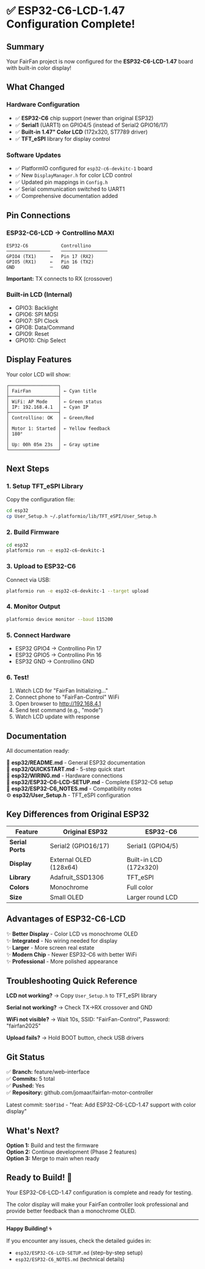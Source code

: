 # ✅ ESP32-C6-LCD-1.47 Configuration Complete!

## Summary

Your FairFan project is now configured for the **ESP32-C6-LCD-1.47** board with built-in color display!

## What Changed

### Hardware Configuration
- ✅ **ESP32-C6** chip support (newer than original ESP32)
- ✅ **Serial1** (UART1) on GPIO4/5 (instead of Serial2 GPIO16/17)
- ✅ **Built-in 1.47" Color LCD** (172x320, ST7789 driver)
- ✅ **TFT_eSPI** library for display control

### Software Updates
- ✅ PlatformIO configured for `esp32-c6-devkitc-1` board
- ✅ New `DisplayManager.h` for color LCD control
- ✅ Updated pin mappings in `Config.h`
- ✅ Serial communication switched to UART1
- ✅ Comprehensive documentation added

## Pin Connections

### ESP32-C6-LCD → Controllino MAXI

```
ESP32-C6            Controllino
────────────────    ─────────────────
GPIO4 (TX1)     →   Pin 17 (RX2)
GPIO5 (RX1)     ←   Pin 16 (TX2)
GND             ─   GND
```

**Important:** TX connects to RX (crossover)

### Built-in LCD (Internal)
- GPIO3: Backlight
- GPIO6: SPI MOSI
- GPIO7: SPI Clock
- GPIO8: Data/Command
- GPIO9: Reset
- GPIO10: Chip Select

## Display Features

Your color LCD will show:

```
┌──────────────────┐
│ FairFan          │ ← Cyan title
├──────────────────┤
│ WiFi: AP Mode    │ ← Green status
│ IP: 192.168.4.1  │ ← Cyan IP
├──────────────────┤
│ Controllino: OK  │ ← Green/Red
│                  │
│ Motor 1: Started │ ← Yellow feedback
│ 180°             │
│                  │
│ Up: 00h 05m 23s  │ ← Gray uptime
└──────────────────┘
```

## Next Steps

### 1. Setup TFT_eSPI Library

Copy the configuration file:
```bash
cd esp32
cp User_Setup.h ~/.platformio/lib/TFT_eSPI/User_Setup.h
```

### 2. Build Firmware

```bash
cd esp32
platformio run -e esp32-c6-devkitc-1
```

### 3. Upload to ESP32-C6

Connect via USB:
```bash
platformio run -e esp32-c6-devkitc-1 --target upload
```

### 4. Monitor Output

```bash
platformio device monitor --baud 115200
```

### 5. Connect Hardware

- ESP32 GPIO4 → Controllino Pin 17
- ESP32 GPIO5 → Controllino Pin 16
- ESP32 GND → Controllino GND

### 6. Test!

1. Watch LCD for "FairFan Initializing..."
2. Connect phone to "FairFan-Control" WiFi
3. Open browser to http://192.168.4.1
4. Send test command (e.g., "mode")
5. Watch LCD update with response

## Documentation

All documentation ready:

📖 **esp32/README.md** - General ESP32 documentation  
🚀 **esp32/QUICKSTART.md** - 5-step quick start  
🔌 **esp32/WIRING.md** - Hardware connections  
🎨 **esp32/ESP32-C6-LCD-SETUP.md** - Complete ESP32-C6 setup  
📝 **esp32/ESP32-C6_NOTES.md** - Compatibility notes  
⚙️ **esp32/User_Setup.h** - TFT_eSPI configuration  

## Key Differences from Original ESP32

| Feature | Original ESP32 | ESP32-C6 |
|---------|---------------|----------|
| **Serial Ports** | Serial2 (GPIO16/17) | Serial1 (GPIO4/5) |
| **Display** | External OLED (128x64) | Built-in LCD (172x320) |
| **Library** | Adafruit_SSD1306 | TFT_eSPI |
| **Colors** | Monochrome | Full color |
| **Size** | Small OLED | Larger round LCD |

## Advantages of ESP32-C6-LCD

✨ **Better Display** - Color LCD vs monochrome OLED  
✨ **Integrated** - No wiring needed for display  
✨ **Larger** - More screen real estate  
✨ **Modern Chip** - Newer ESP32-C6 with better WiFi  
✨ **Professional** - More polished appearance  

## Troubleshooting Quick Reference

**LCD not working?**
→ Copy `User_Setup.h` to TFT_eSPI library

**Serial not working?**
→ Check TX→RX crossover and GND

**WiFi not visible?**
→ Wait 10s, SSID: "FairFan-Control", Password: "fairfan2025"

**Upload fails?**
→ Hold BOOT button, check USB drivers

## Git Status

✅ **Branch:** feature/web-interface  
✅ **Commits:** 5 total  
✅ **Pushed:** Yes  
✅ **Repository:** github.com/jomaar/fairfan-motor-controller  

Latest commit: `5b0f1bd` - "feat: Add ESP32-C6-LCD-1.47 support with color display"

## What's Next?

**Option 1:** Build and test the firmware  
**Option 2:** Continue development (Phase 2 features)  
**Option 3:** Merge to main when ready  

## Ready to Build! 🚀

Your ESP32-C6-LCD-1.47 configuration is complete and ready for testing.

The color display will make your FairFan controller look professional and provide better feedback than a monochrome OLED.

---

**Happy Building!** 🌀

If you encounter any issues, check the detailed guides in:
- `esp32/ESP32-C6-LCD-SETUP.md` (step-by-step setup)
- `esp32/ESP32-C6_NOTES.md` (technical details)
